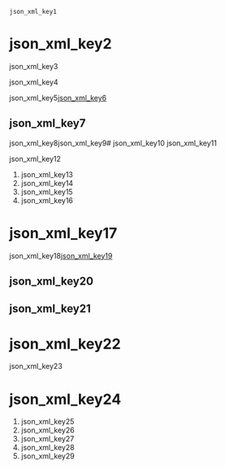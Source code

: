 ```ngMeta
json_xml_key1
```
# json_xml_key2
 
json_xml_key3
 
json_xml_key4

json_xml_key5[json_xml_key6](bMqevPKAPD4)



## json_xml_key7
json_xml_key8json_xml_key9# json_xml_key10
json_xml_key11

json_xml_key12

1. json_xml_key13
2. json_xml_key14
3. json_xml_key15
4. json_xml_key16
# json_xml_key17
json_xml_key18[json_xml_key19](F7a_6r575RQ)


## json_xml_key20
## json_xml_key21
# json_xml_key22
json_xml_key23

# json_xml_key24
1. json_xml_key25
2. json_xml_key26
3. json_xml_key27
4. json_xml_key28
5. json_xml_key29
